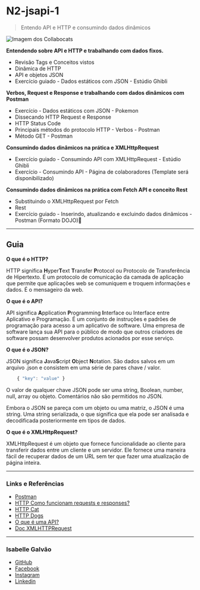 # N2-jsapi-1
> Entendo API e HTTP e consumindo dados dinâmicos


![Imagem dos Collabocats](https://octodex.github.com/images/collabocats.jpg)

**Entendendo sobre API e HTTP e trabalhando com dados fixos.**

* Revisão Tags e Conceitos vistos
* Dinâmica de HTTP
* API e objetos JSON
* Exercício guiado - Dados estáticos com JSON - Estúdio Ghibli

**Verbos, Request e Response e trabalhando com dados dinâmicos com Postman**

* Exercício - Dados estáticos com JSON - Pokemon
* Dissecando HTTP Request e Response
* HTTP Status Code
* Principais métodos do protocolo HTTP - Verbos - Postman
* Método GET - Postman


**Consumindo dados dinâmicos na prática e XMLHttpRequest**

* Exercício guiado - Consumindo API com XMLHttpRequest - Estúdio Ghibli
* Exercício -  Consumindo API - Página de colaboradores (Template será disponibilizado)

**Consumindo dados dinâmicos na prática com Fetch API e conceito Rest**

* Substituindo o XMLHttpRequest por Fetch
* Rest
* Exercício guiado -  Inserindo, atualizando e excluindo dados dinâmicos - Postman (Formato DOJO)

---
## Guia

**O que é o HTTP?**

HTTP significa **H**yper**T**ext **T**ransfer **P**rotocol ou Protocolo de Transferência de Hipertexto. É um protocolo de comunicação da camada de aplicação que permite que aplicações web se comuniquem e troquem informações e dados. É o mensageiro da web.

**O que é o API?**

API significa **A**pplication **P**rogramming **I**nterface ou Interface entre Aplicativo e Programação. É um conjunto de instruções e padrões de programação para acesso a um aplicativo de software. Uma empresa de software lança sua API para o público de modo que outros criadores de software possam desenvolver produtos acionados por esse serviço.

**O que é o JSON?**

JSON significa **J**ava**S**cript **O**bject **N**otation. São dados salvos em um arquivo .json e consistem em uma série de pares chave / valor.

```javascript
    { "key": "value" }
```

O valor de qualquer chave JSON pode ser uma string, Boolean, number, null, array ou objeto. Comentários não são permitidos no JSON.

Embora o JSON se pareça com um objeto ou uma matriz, o JSON é uma string. Uma string serializada, o que significa que ela pode ser analisada e decodificada posteriormente em tipos de dados.

**O que é o XMLHttpRequest?**

XMLHttpRequest é um objeto que fornece funcionalidade ao cliente para transferir dados entre um cliente e um servidor. Ele fornece uma maneira fácil de recuperar dados de um URL sem ter que fazer uma atualização de página inteira.


----
### Links e Referências
* [Postman](https://www.getpostman.com/)
* [HTTP Como funcionam requests e responses?](http://gabsferreira.com/o-que-e-o-http-como-funciona-request-respose/)
* [HTTP Cat](https://http.cat/)
* [HTTP Dogs](https://httpstatusdogs.com/)
* [O que é uma API?](https://usemobile.com.br/o-que-e-uma-api/)
* [Doc XMLHTTPRequest](https://developer.mozilla.org/pt-BR/docs/Web/API/XMLHTTPRequest)

----

### Isabelle Galvão

* [GitHub](https://github.com/isabellegalvao)
* [Facebook](https://www.facebook.com/galvaoiisabelle)
* [Instagram](https://www.instagram.com/galvaoiisabelle/)
* [Linkedin](https://www.linkedin.com/in/galvaoisabelle/)


